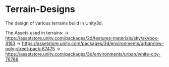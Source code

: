 # Terrain-Designs
The design of various terrains build in Unity3d.

The Assets used in terrains:
-> https://assetstore.unity.com/packages/2d/textures-materials/sky/skybox-4183
-> https://assetstore.unity.com/packages/3d/environments/urban/low-poly-street-pack-67475
-> https://assetstore.unity.com/packages/3d/environments/urban/white-city-76766
